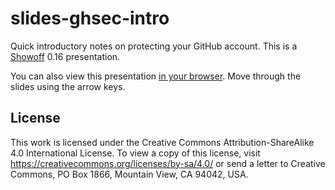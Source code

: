# slides-ghsec-intro

Quick introductory notes on protecting your GitHub account. This is a
[Showoff](https://github.com/puppetlabs/showoff) 0.16 presentation.

You can also view this presentation [in your
browser](https://mkheironimus.github.io/slides-ghsec-intro/). Move through the
slides using the arrow keys.

## License

This work is licensed under the Creative Commons Attribution-ShareAlike 4.0
International License. To view a copy of this license, visit
<https://creativecommons.org/licenses/by-sa/4.0/> or send a letter to Creative
Commons, PO Box 1866, Mountain View, CA 94042, USA.
